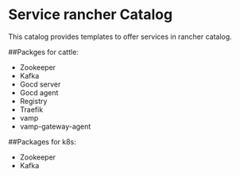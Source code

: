 # Service rancher Catalog 

This catalog provides templates to offer services in rancher catalog.

##Packges for cattle:

- Zookeeper
- Kafka
- Gocd server
- Gocd agent
- Registry
- Traefik
- vamp
- vamp-gateway-agent

##Packages for k8s:

- Zookeeper
- Kafka